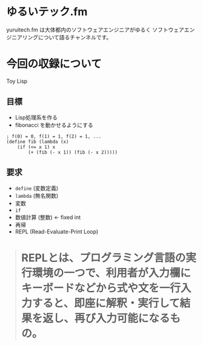 # ゆるいテック.fm

yuruitech.fm は大体都内のソフトウェアエンジニアがゆるく
ソフトウェアエンジニアリングについて語るチャンネルです。


# 今回の収録について
Toy Lisp

## 目標
* Lisp処理系を作る
* fibonacci を動かせるようにする

```
; f(0) = 0, f(1) = 1, f(2) = 1, ...
(define fib (lambda (x)
    (if (<= x 1) x
        (+ (fib (- x 1)) (fib (- x 2)))))
```


## 要求
* `define` (変数定義)
* `lambda` (無名関数)
* 変数
* `if`
* 数値計算 (整数) ← fixed int
* 再帰
* REPL (Read-Evaluate-Print Loop)
> # REPLとは、プログラミング言語の実行環境の一つで、利用者が入力欄にキーボードなどから式や文を一行入力すると、即座に解釈・実行して結果を返し、再び入力可能になるもの。
